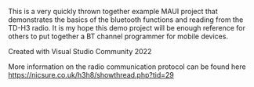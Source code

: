 This is a very quickly thrown together example MAUI project that demonstrates the basics of the bluetooth functions and reading from the TD-H3 radio.
It is my hope this demo project will be enough reference for others to put together a BT channel programmer for mobile devices.

Created with Visual Studio Community 2022

More information on the radio communication protocol can be found here
https://nicsure.co.uk/h3h8/showthread.php?tid=29
